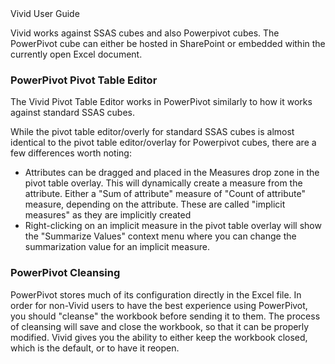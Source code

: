 <div class="LanguageTitle">Vivid User Guide</div>

Vivid works against SSAS cubes and also Powerpivot cubes. The PowerPivot cube can either be hosted in SharePoint or embedded within the currently open Excel document.

### PowerPivot Pivot Table Editor

The Vivid Pivot Table Editor works in PowerPivot similarly to how it works against standard SSAS cubes.

While the pivot table editor/overly for standard SSAS cubes is almost identical to the pivot table editor/overlay for Powerpivot cubes, there are a few differences worth noting:

- Attributes can be dragged and placed in the Measures drop zone in the pivot table overlay. This will dynamically create a measure from the attribute. Either a "Sum of attribute" measure of "Count of attribute" measure, depending on the attribute. These are called "implicit measures" as they are implicitly created
- Right-clicking on an implicit measure in the pivot table overlay will show the "Summarize Values" context menu where you can change the summarization value for an implicit measure.

### PowerPivot Cleansing

PowerPivot stores much of its configuration directly in the Excel file. In order for non-Vivid users to have the best experience using PowerPivot, you should "cleanse" the workbook before sending it to them. The process of cleansing will save and close the workbook, so that it can be properly modified. Vivid gives you the ability to either keep the workbook closed, which is the default, or to have it reopen.


